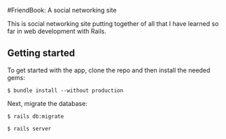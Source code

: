 #FriendBook: A social networking site

This is social networking site putting together of all that I have learned so far in web development with Rails. 

## Getting started

To get started with the app, clone the repo and then install the needed gems:

```
$ bundle install --without production
```

Next, migrate the database:

```
$ rails db:migrate
```

```
$ rails server
```
